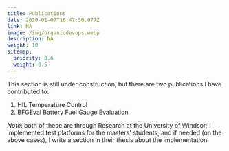 ```yaml
---
title: Publications
date: 2020-01-07T16:47:30.077Z
link: NA
image: /img/organicdevops.webp
description: NA
weight: 10
sitemap:
  priority: 0.6
  weight: 0.5
---
```

<!--

This page represents the landing page for "publications" section. It is also shown under the homepage header for "publications". It should be therefore relatively short and sweet.

\-->

This section is still under construction, but there are two publications I have contributed to:

1. HIL Temperature Control
2. BFGEval Battery Fuel Gauge Evaluation

*Note*: both of these are through Research at the University of Windsor; I implemented test platforms for the masters' students, and if needed (on the above cases), I write a section in their thesis about the implementation.
